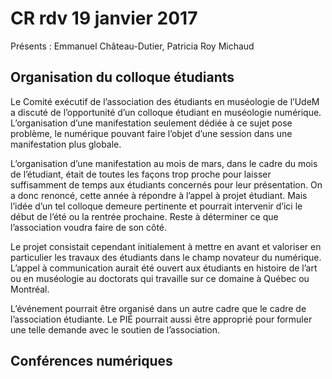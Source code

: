 # CR rdv 19 janvier 2017

Présents : Emmanuel Château-Dutier, Patricia Roy Michaud

## Organisation du colloque étudiants

Le Comité exécutif de l’association des étudiants en muséologie de l’UdeM a discuté de l’opportunité d’un colloque étudiant en muséologie numérique. L’organisation d’une manifestation seulement dédiée à ce sujet pose problème, le numérique pouvant faire l’objet d’une session dans une manifestation plus globale.

L’organisation d’une manifestation au mois de mars, dans le cadre du mois de l’étudiant, était de toutes les façons trop proche pour laisser suffisamment de temps aux étudiants concernés pour leur présentation. On a donc renoncé, cette année à répondre à l’appel à projet étudiant. Mais l’idée d’un tel colloque demeure pertinente et pourrait intervenir d’ici le début de l’été ou la rentrée prochaine. Reste à déterminer ce que l’association voudra faire de son côté.

Le projet consistait cependant initialement à mettre en avant et valoriser en particulier les travaux des étudiants dans le champ novateur du numérique. L’appel à communication aurait été ouvert aux étudiants en histoire de l’art ou en muséologie au doctorats qui travaille sur ce domaine à Québec ou Montréal.

L’événement pourrait être organisé dans un autre cadre que le cadre de l’association étudiante.
Le PIÉ pourrait aussi être approprié pour formuler une telle demande avec le soutien de l’association.

## Conférences numériques
